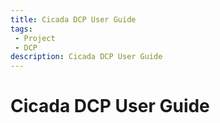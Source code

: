 ```yaml
---
title: Cicada DCP User Guide
tags: 
 - Project
 - DCP
description: Cicada DCP User Guide
---
```


# Cicada DCP User Guide
